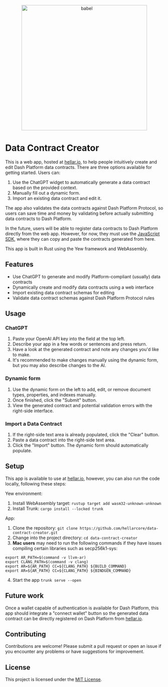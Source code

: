<p align="center">
    <img alt="babel" src="https://github.com/hellarcore/hellar/blob/master/src/qt/res/images/hellar.png"" width="400">
</p>

# Data Contract Creator

This is a web app, hosted at [hellar.io](https://hellar.io/), to help people intuitively create and edit Dash Platform data contracts. There are three options available for getting started. Users can:

1. Use the ChatGPT widget to automatically generate a data contract based on the provided context.
2. Manually fill out a dynamic form.
3. Import an existing data contract and edit it.

The app also validates the data contracts against Dash Platform Protocol, so users can save time and money by validating before actually submitting data contracts to Dash Platform.

In the future, users will be able to register data contracts to Dash Platform directly from the web app. However, for now, they must use the [JavaScript SDK](https://hellar.io/platform/readme/docs/tutorial-register-a-data-contract), where they can copy and paste the contracts generated from here.

This app is built in Rust using the Yew framework and WebAssembly.

## Features

- Use ChatGPT to generate and modify Platform-compliant (usually) data contracts
- Dynamically create and modify data contracts using a web interface
- Import existing data contract schemas for editing
- Validate data contract schemas against Dash Platform Protocol rules

## Usage

### ChatGPT

1. Paste your OpenAI API key into the field at the top left.
2. Describe your app in a few words or sentences and press return.
3. Have a look at the generated contract and note any changes you'd like to make.
4. It's recommended to make changes manually using the dynamic form, but you may also describe changes to the AI.

### Dynamic form

1. Use the dynamic form on the left to add, edit, or remove document types, properties, and indexes manually.
2. Once finished, click the "Submit" button.
3. View the generated contract and potential validation errors with the right-side interface.

### Import a Data Contract

1. If the right-side text area is already populated, click the "Clear" button.
2. Paste a data contract into the right-side text area.
3. Click the "Import" button. The dynamic form should automatically populate.

## Setup

This app is available to use at [hellar.io](https://hellar.io/), however, you can also run the code locally, following these steps:

Yew environment:

1. Install WebAssembly target: `rustup target add wasm32-unknown-unknown`
2. Install Trunk: `cargo install --locked trunk`

App:

1. Clone the repository: `git clone https://github.com/hellarcore/data-contract-creator.git`
2. Change into the project directory: `cd data-contract-creator`
3. **Mac users** may need to run the following commands if they have issues compiling certain libraries such as secp256k1-sys:
```
export AR_PATH=$(command -v llvm-ar)
export CLANG_PATH=$(command -v clang)
export AR=${AR_PATH} CC=${CLANG_PATH} ${BUILD_COMMAND}
export AR=${AR_PATH} CC=${CLANG_PATH} ${BINDGEN_COMMAND}
```
4. Start the app `trunk serve --open`

## Future work

Once a wallet capable of authentication is available for Dash Platform, this app should integrate a "connect wallet" button so the generated data contract can be directly registered on Dash Platform from [hellar.io](https://hellar.io/).

## Contributing

Contributions are welcome! Please submit a pull request or open an issue if you encounter any problems or have suggestions for improvement.

## License

This project is licensed under the [MIT License](https://opensource.org/licenses/MIT).
